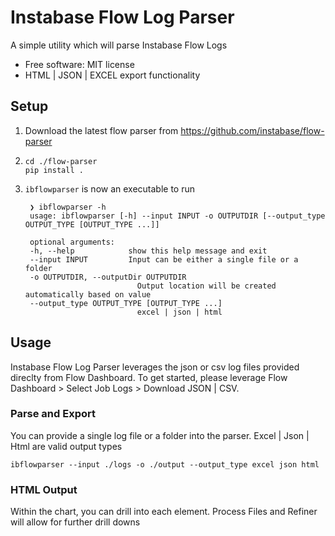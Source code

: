 # Instabase Flow Log Parser
A simple utility which will parse Instabase Flow Logs

* Free software: MIT license
* HTML | JSON | EXCEL export functionality

## Setup
1. Download the latest flow parser from https://github.com/instabase/flow-parser

2. 
    ```shell
    cd ./flow-parser
   pip install .
    ```
   
1. ```ibflowparser``` is now an executable to run 
   ```shell
    ❯ ibflowparser -h                                  
    usage: ibflowparser [-h] --input INPUT -o OUTPUTDIR [--output_type OUTPUT_TYPE [OUTPUT_TYPE ...]]

    optional arguments:
    -h, --help            show this help message and exit
    --input INPUT         Input can be either a single file or a folder
    -o OUTPUTDIR, --outputDir OUTPUTDIR
                            Output location will be created automatically based on value
    --output_type OUTPUT_TYPE [OUTPUT_TYPE ...]
                            excel | json | html
   ```

## Usage

Instabase Flow Log Parser leverages the json or csv log files provided direclty from Flow Dashboard. To get started, please leverage Flow Dashboard > Select Job Logs > Download JSON | CSV.

### Parse and Export
You can provide a single log file or a folder into the parser. Excel | Json | Html are valid output types

```shell
ibflowparser --input ./logs -o ./output --output_type excel json html
```

### HTML Output
Within the chart, you can drill into each element. Process Files and Refiner will allow for further drill downs